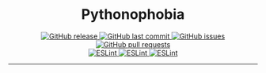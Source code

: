 <h1 align="center"> Pythonophobia</h1>

<p align="center">
  <a href="https://github.com/SandeepBalachandran/Pythonophobia/releases/" target="_blank">
    <img alt="GitHub release" src="https://img.shields.io/github/v/release/SandeepBalachandran/Pythonophobia?include_prereleases&style=flat-square">
  </a>

  <a href="https://github.com/SandeepBalachandran/Pythonophobia/commits/master" target="_blank">
    <img src="https://img.shields.io/github/last-commit/SandeepBalachandran/Pythonophobia?style=flat-square" alt="GitHub last commit">
  </a>

  <a href="https://github.com/SandeepBalachandran/Pythonophobia/issues" target="_blank">
    <img src="https://img.shields.io/github/issues/SandeepBalachandran/Pythonophobia?style=flat-square&color=red" alt="GitHub issues">
  </a>

  <a href="https://github.com/SandeepBalachandran/Pythonophobia/pulls" target="_blank">
    <img src="https://img.shields.io/github/issues-pr/SandeepBalachandran/Pythonophobia?style=flat-square&color=blue" alt="GitHub pull requests">
  </a>

  </br>

  <a href="https://standardjs.com" target="_blank">
    <img alt="ESLint" src="https://img.shields.io/badge/code_style-standard-brightgreen.svg?style=flat-square">
  </a>
  
  <a href="" target="_blank">
    <img alt="ESLint" src="https://img.shields.io/github/stars/SandeepBalachandran/Pythonophobia">
  </a>
  
  <a href="" target="_blank">
    <img alt="ESLint" src="https://img.shields.io/github/forks/SandeepBalachandran/Pythonophobia">
  </a>
  
</p>
<hr>
